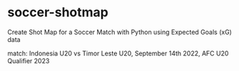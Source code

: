# soccer-shotmap
Create Shot Map for a Soccer Match with Python using Expected Goals (xG) data

match: Indonesia U20 vs Timor Leste U20, September 14th 2022, AFC U20 Qualifier 2023
